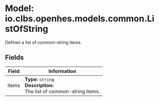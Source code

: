 # Model: io.clbs.openhes.models.common.ListOfString

Defines a list of common-string items.

## Fields

| Field | Information |
| --- | --- |
| items | <b>Type:</b> `string`<br><b>Description:</b><br>The list of common-string items. |

